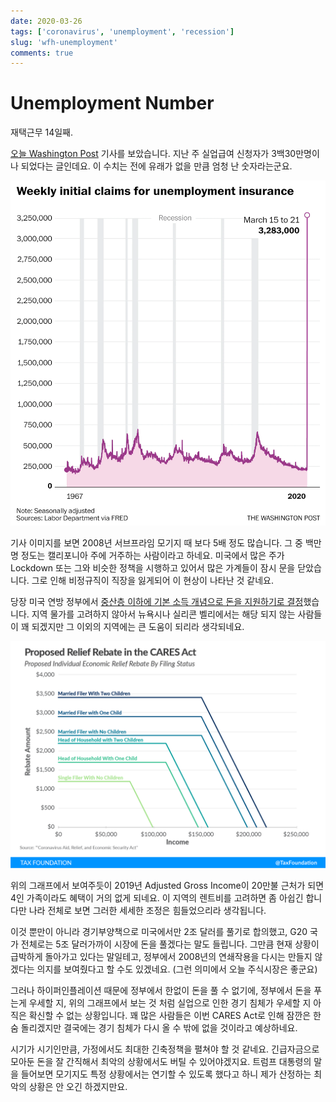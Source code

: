 ```yaml
---
date: 2020-03-26
tags: ['coronavirus', 'unemployment', 'recession']
slug: 'wfh-unemployment'
comments: true
---
```


# Unemployment Number

재택근무 14일째.

[오늘 Washington Post][Washington Post] 기사를 보았습니다. 지난 주 실업급여
신청자가 3백30만명이나 되었다는 글인데요. 이 수치는 전에 유래가 없을 만큼 엄청
난 숫자라는군요.

[Washington Post]: https://www.washingtonpost.com/business/2020/03/26/unemployment-claims-coronavirus-3-million/

![Graph from [Washington Post][]](/media/blog/2020-03-26_unemployment_number.webp)

기사 이미지를 보면 2008년 서브프라임 모기지 때 보다 5배 정도 많습니다. 그 중
백만명 정도는 캘리포니아 주에 거주하는 사람이라고 하네요. 미국에서 많은 주가
Lockdown 또는 그와 비슷한 정책을 시행하고 있어서 많은 가계들이 잠시 문을
닫았습니다. 그로 인해 비정규직이 직장을 잃게되어 이 현상이 나타난 것 같네요.

당장 미국 연방 정부에서 [중산층 이하에 기본 소득 개념으로 돈을 지원하기로
결정][Tax Foundation]했습니다. 지역 물가를 고려하지 않아서 뉴욕시나 실리콘
벨리에서는 해당 되지 않는 사람들이 꽤 되겠지만 그 이외의 지역에는 큰 도움이
되리라 생각되네요.

[Tax Foundation]: https://taxfoundation.org/cares-act-senate-coronavirus-bill-economic-relief-plan/

![Graph from [Tax Foundation][]](/media/blog/2020-03-26_tax-foundation_cares-act.png)

위의 그래프에서 보여주듯이 2019년 Adjusted Gross Income이 20만불 근처가 되면 4인
가족이라도 혜택이 거의 없게 되네요. 이 지역의 렌트비를 고려하면 좀 아쉽긴
합니다만 나라 전체로 보면 그러한 세세한 조정은 힘들었으리라 생각됩니다.

이것 뿐만이 아니라 경기부양책으로 미국에서만 2조 달러를 풀기로 합의했고, G20
국가 전체로는 5조 달러가까이 시장에 돈을 풀겠다는 말도 들립니다. 그만큼 현재
상황이 급박하게 돌아가고 있다는 말일테고, 정부에서 2008년의 연쇄작용을 다시는
만들지 않겠다는 의지를 보여줬다고 할 수도 있겠네요. (그런 의미에서 오늘
주식시장은 좋군요)

그러나 하이퍼인플레이션 때문에 정부에서 한없이 돈을 풀 수 없기에, 정부에서 돈을
푸는게 우세할 지, 위의 그래프에서 보는 것 처럼 실업으로 인한 경기 침체가 우세할
지 아직은 확신할 수 없는 상황입니다. 꽤 많은 사람들은 이번 CARES Act로 인해
잠깐은 한숨 돌리겠지만 결국에는 경기 침체가 다시 올 수 밖에 없을 것이라고
예상하네요.

시기가 시기인만큼, 가정에서도 최대한 긴축정책을 펼쳐야 할 것 같네요.
긴급자금으로 모아둔 돈을 잘 간직해서 최악의 상황에서도 버틸 수 있어야겠지요.
트럼프 대통령의 말을 들어보면 모기지도 특정 상황에서는 연기할 수 있도록 했다고
하니 제가 산정하는 최악의 상황은 안 오긴 하겠지만요.
